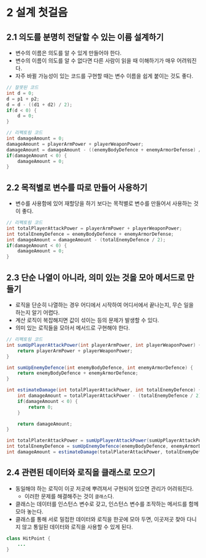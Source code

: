 # 2 설계 첫걸음

## 2.1 의도를 분명히 전달할 수 있는 이름 설계하기

- 변수의 이름은 의도를 알 수 있게 만들어야 한다.
- 변수의 이름이 의도를 알 수 없다면 다른 사람이 읽을 때 이해하기가 매우 어려워진다.
- 자주 바뀔 가능성이 있는 코드를 구현할 때는 변수 이름을 쉽게 붙이는 것도 좋다.

```java
// 잘못된 코드
int d = 0;
d = p1 + p2;
d = d - ((d1 + d2) / 2);
if(d < 0) {
    d = 0;
}

// 리펙토링 코드
int damageAmount = 0;
damageAmount = playerArmPower + playerWeaponPower;
damageAmount = damageAmount - ((enemyBodyDefence + enemyArmorDefense) / 2);
if(damageAmount < 0) {
    damageAmount = 0;
}
```

## 2.2 목적별로 변수를 따로 만들어 사용하기

- 변수를 사용함에 있어 재할당을 하기 보다는 목적별로 변수를 만들어서 사용하는 것이 좋다.

```java
// 리펙토링 코드
int totalPlayerAttackPower = playerArmPower + playerWeaponPower;
int totalEnemyDefence = enemyBodyDefence + enemyArmorDefense;
int damageAmount = damageAmount - (totalEnemyDefence / 2);
if(damageAmount < 0) {
    damageAmount = 0;
}
```

## 2.3 단순 나열이 아니라, 의미 있는 것을 모아 메서드로 만들기

- 로직을 단순히 나열하는 경우 어디에서 시작하여 어디서에서 끝나는지, 무슨 일을 하는지 알기 어렵다.
- 계산 로직이 복잡해지면 값이 섞이는 등의 문제가 발생할 수 있다.
- 의미 있는 로직들을 모아서 메서드로 구현해야 한다.

```java
// 리펙토링 코드
int sumUpPlayerAttackPower(int playerArmPower, int playerWeaponPower) {
    return playerArmPower + playerWeaponPower;
}

int sumUpEnemyDefence(int enemyBodyDefence, int enemyArmorDefence) {
    return enemyBodyDefence + enemyArmorDefence;
}

int estimateDamage(int totalPlayerAttackPower, int totalEnemyDefence) {
    int damageAmount = totalPlayerAttackPower - (totalEnemyDefence / 2);
    if(damageAmount < 0) {
        return 0;
    }

    return damageAmount;
}

int totalPlaterAttackPower = sumUpPlayerAttackPower(sumUpPlayerAttackPower, playerWeaponPower);
int totalEnemyDefence = sumUpEnemyDefence(enemyBodyDefence, enemyArmorDefence);
int damageAmount = estimateDamage(totalPlaterAttackPower, totalEnemyDefence);
```

## 2.4 관련된 데이터와 로직을 클래스로 모으기

- 동일해야 하는 로직이 이곳 저곳에 뿌려져서 구현되어 있으면 관리가 어려워진다.
  - 이러한 문제를 해결해주는 것이 `클래스`다.
- 클래스는 데이터를 인스턴스 변수로 갖고, 인스턴스 변수를 조작하는 메서드를 함께 모아 놓는다.
- 클래스를 통해 서로 밀접한 데이터와 로직을 한곳에 모아 두면, 이곳저곳 찾아 다니지 않고 통일된 데이터와 로직을 사용할 수 있게 된다.

```java
class HitPoint {
    ...
}
```